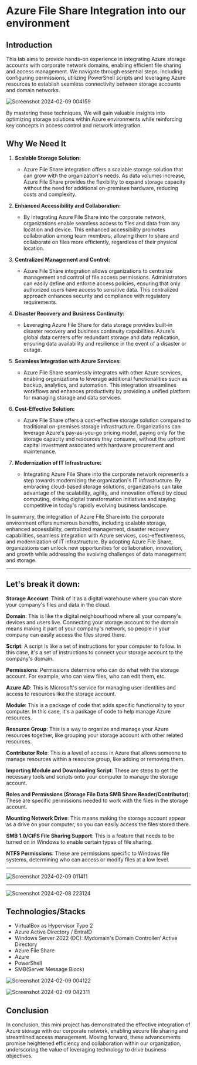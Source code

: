 # Azure File Share Integration into our environment

## Introduction
This lab aims to provide hands-on experience in integrating Azure storage accounts with corporate network domains, enabling efficient file sharing and access management. We navigate through essential steps, including configuring permissions, utilizing PowerShell scripts and leveraging Azure resources to establish seamless connectivity between storage accounts and domain networks.

![Screenshot 2024-02-09 004159](https://github.com/rasheedjimoh/AzureFileShare/assets/157264080/bb511455-fe43-4822-a045-d208d1acc07d)

 By mastering these techniques, We will gain valuable insights into optimizing storage solutions within Azure environments while reinforcing key concepts in access control and network integration.

 ## Why We Need It

1. **Scalable Storage Solution:**
   - Azure File Share integration offers a scalable storage solution that can grow with the organization's needs. As data volumes increase, Azure File Share provides the flexibility to expand storage capacity without the need for additional on-premises hardware, reducing costs and complexity.

2. **Enhanced Accessibility and Collaboration:**
   - By integrating Azure File Share into the corporate network, organizations enable seamless access to files and data from any location and device. This enhanced accessibility promotes collaboration among team members, allowing them to share and collaborate on files more efficiently, regardless of their physical location.

3. **Centralized Management and Control:**
   - Azure File Share integration allows organizations to centralize management and control of file access permissions. Administrators can easily define and enforce access policies, ensuring that only authorized users have access to sensitive data. This centralized approach enhances security and compliance with regulatory requirements.

4. **Disaster Recovery and Business Continuity:**
   - Leveraging Azure File Share for data storage provides built-in disaster recovery and business continuity capabilities. Azure's global data centers offer redundant storage and data replication, ensuring data availability and resilience in the event of a disaster or outage.

5. **Seamless Integration with Azure Services:**
   - Azure File Share seamlessly integrates with other Azure services, enabling organizations to leverage additional functionalities such as backup, analytics, and automation. This integration streamlines workflows and enhances productivity by providing a unified platform for managing storage and data services.

6. **Cost-Effective Solution:**
   - Azure File Share offers a cost-effective storage solution compared to traditional on-premises storage infrastructure. Organizations can leverage Azure's pay-as-you-go pricing model, paying only for the storage capacity and resources they consume, without the upfront capital investment associated with hardware procurement and maintenance.

7. **Modernization of IT Infrastructure:**
   - Integrating Azure File Share into the corporate network represents a step towards modernizing the organization's IT infrastructure. By embracing cloud-based storage solutions, organizations can take advantage of the scalability, agility, and innovation offered by cloud computing, driving digital transformation initiatives and staying competitive in today's rapidly evolving business landscape.

In summary, the integration of Azure File Share into the corporate environment offers numerous benefits, including scalable storage, enhanced accessibility, centralized management, disaster recovery capabilities, seamless integration with Azure services, cost-effectiveness, and modernization of IT infrastructure. By adopting Azure File Share, organizations can unlock new opportunities for collaboration, innovation, and growth while addressing the evolving challenges of data management and storage.

---

## Let's break it down:

**Storage Account**: Think of it as a digital warehouse where you can store your company's files and data in the cloud.

**Domain**: This is like the digital neighbourhood where all your company's devices and users live. Connecting your storage account to the domain means making it part of your company's network, so people in your company can easily access the files stored there.

**Script**: A script is like a set of instructions for your computer to follow. In this case, it's a set of instructions to connect your storage account to the company's domain.

**Permissions**: Permissions determine who can do what with the storage account. For example, who can view files, who can edit them, etc.

**Azure AD**: This is Microsoft's service for managing user identities and access to resources like the storage account.

**Module**: This is a package of code that adds specific functionality to your computer. In this case, it's a package of code to help manage Azure resources.

**Resource Group**: This is a way to organize and manage your Azure resources together, like grouping your storage account with other related resources.

**Contributor Role**: This is a level of access in Azure that allows someone to manage resources within a resource group, like adding or removing them.

**Importing Module and Downloading Script**: These are steps to get the necessary tools and scripts onto your computer to manage the storage account.

**Roles and Permissions (Storage File Data SMB Share Reader/Contributor)**: These are specific permissions needed to work with the files in the storage account.

**Mounting Network Drive**: This means making the storage account appear as a drive on your computer, so you can easily access the files stored there.

**SMB 1.0/CIFS File Sharing Support**: This is a feature that needs to be turned on in Windows to enable certain types of file sharing.

**NTFS Permissions**: These are permissions specific to Windows file systems, determining who can access or modify files at a low level.

---------------

![Screenshot 2024-02-09 011411](https://github.com/rasheedjimoh/AzureFileShare/assets/157264080/4c0e650b-e05c-4426-8f66-72b4513d9d6d)




--------


![Screenshot 2024-02-08 223124](https://github.com/rasheedjimoh/AzureFileShare/assets/157264080/fa94d143-ca90-48a9-b997-0de50730be18)


  
## Technologies/Stacks
- VirtualBox as Hypervisor Type 2
- Azure Active Directory / EntraID
- Windows Server 2022 (DC): Mydomain's Domain Controller/ Active Directory
- Azure File Share
- Azure
- PowerShell
- SMB(Server Message Block)

![Screenshot 2024-02-09 004122](https://github.com/rasheedjimoh/AzureFileShare/assets/157264080/75332747-c89c-4226-b2f4-3538c3d3ce09)


![Screenshot 2024-02-09 042311](https://github.com/rasheedjimoh/AzureFileShare/assets/157264080/4f574d13-ab2b-4f00-88db-5ba4aaf5757c)



## Conclusion
In conclusion, this mini project has demonstrated the effective integration of Azure storage with our corporate network, enabling secure file sharing and streamlined access management. Moving forward, these advancements promise heightened efficiency and collaboration within our organization, underscoring the value of leveraging technology to drive business objectives.
